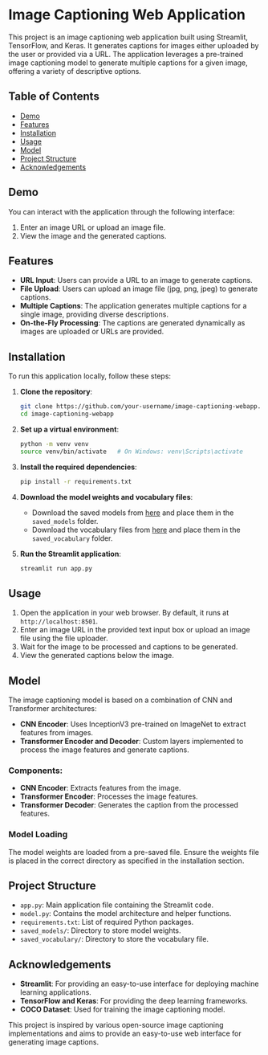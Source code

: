# Image Captioning Web Application

This project is an image captioning web application built using Streamlit, TensorFlow, and Keras. It generates captions for images either uploaded by the user or provided via a URL. The application leverages a pre-trained image captioning model to generate multiple captions for a given image, offering a variety of descriptive options.

## Table of Contents
- [Demo](#demo)
- [Features](#features)
- [Installation](#installation)
- [Usage](#usage)
- [Model](#model)
- [Project Structure](#project-structure)
- [Acknowledgements](#acknowledgements)

## Demo
You can interact with the application through the following interface:
1. Enter an image URL or upload an image file.
2. View the image and the generated captions.

## Features
- **URL Input**: Users can provide a URL to an image to generate captions.
- **File Upload**: Users can upload an image file (jpg, png, jpeg) to generate captions.
- **Multiple Captions**: The application generates multiple captions for a single image, providing diverse descriptions.
- **On-the-Fly Processing**: The captions are generated dynamically as images are uploaded or URLs are provided.

## Installation
To run this application locally, follow these steps:

1. **Clone the repository**:
    ```sh
    git clone https://github.com/your-username/image-captioning-webapp.git
    cd image-captioning-webapp
    ```

2. **Set up a virtual environment**:
    ```sh
    python -m venv venv
    source venv/bin/activate   # On Windows: venv\Scripts\activate
    ```

3. **Install the required dependencies**:
    ```sh
    pip install -r requirements.txt
    ```

4. **Download the model weights and vocabulary files**:
    - Download the saved models from [here](https://huggingface.co/spaces/Sritam-K-Behera/image2caption/tree/main/saved_models) and place them in the `saved_models` folder.
    - Download the vocabulary files from [here](https://huggingface.co/spaces/Sritam-K-Behera/image2caption/tree/main/saved_vocabulary) and place them in the `saved_vocabulary` folder.

5. **Run the Streamlit application**:
    ```sh
    streamlit run app.py
    ```

## Usage
1. Open the application in your web browser. By default, it runs at `http://localhost:8501`.
2. Enter an image URL in the provided text input box or upload an image file using the file uploader.
3. Wait for the image to be processed and captions to be generated.
4. View the generated captions below the image.

## Model
The image captioning model is based on a combination of CNN and Transformer architectures:
- **CNN Encoder**: Uses InceptionV3 pre-trained on ImageNet to extract features from images.
- **Transformer Encoder and Decoder**: Custom layers implemented to process the image features and generate captions.

### Components:
- **CNN Encoder**: Extracts features from the image.
- **Transformer Encoder**: Processes the image features.
- **Transformer Decoder**: Generates the caption from the processed features.

### Model Loading
The model weights are loaded from a pre-saved file. Ensure the weights file is placed in the correct directory as specified in the installation section.

## Project Structure
- `app.py`: Main application file containing the Streamlit code.
- `model.py`: Contains the model architecture and helper functions.
- `requirements.txt`: List of required Python packages.
- `saved_models/`: Directory to store model weights.
- `saved_vocabulary/`: Directory to store the vocabulary file.

## Acknowledgements
- **Streamlit**: For providing an easy-to-use interface for deploying machine learning applications.
- **TensorFlow and Keras**: For providing the deep learning frameworks.
- **COCO Dataset**: Used for training the image captioning model.

This project is inspired by various open-source image captioning implementations and aims to provide an easy-to-use web interface for generating image captions.
